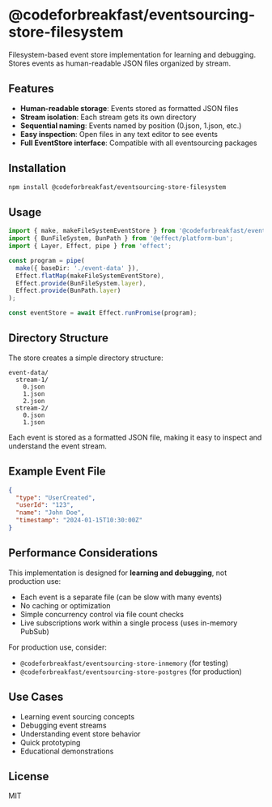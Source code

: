 # @codeforbreakfast/eventsourcing-store-filesystem

Filesystem-based event store implementation for learning and debugging. Stores events as human-readable JSON files organized by stream.

## Features

- **Human-readable storage**: Events stored as formatted JSON files
- **Stream isolation**: Each stream gets its own directory
- **Sequential naming**: Events named by position (0.json, 1.json, etc.)
- **Easy inspection**: Open files in any text editor to see events
- **Full EventStore interface**: Compatible with all eventsourcing packages

## Installation

```bash
npm install @codeforbreakfast/eventsourcing-store-filesystem
```

## Usage

```typescript
import { make, makeFileSystemEventStore } from '@codeforbreakfast/eventsourcing-store-filesystem';
import { BunFileSystem, BunPath } from '@effect/platform-bun';
import { Layer, Effect, pipe } from 'effect';

const program = pipe(
  make({ baseDir: './event-data' }),
  Effect.flatMap(makeFileSystemEventStore),
  Effect.provide(BunFileSystem.layer),
  Effect.provide(BunPath.layer)
);

const eventStore = await Effect.runPromise(program);
```

## Directory Structure

The store creates a simple directory structure:

```
event-data/
  stream-1/
    0.json
    1.json
    2.json
  stream-2/
    0.json
    1.json
```

Each event is stored as a formatted JSON file, making it easy to inspect and understand the event stream.

## Example Event File

```json
{
  "type": "UserCreated",
  "userId": "123",
  "name": "John Doe",
  "timestamp": "2024-01-15T10:30:00Z"
}
```

## Performance Considerations

This implementation is designed for **learning and debugging**, not production use:

- Each event is a separate file (can be slow with many events)
- No caching or optimization
- Simple concurrency control via file count checks
- Live subscriptions work within a single process (uses in-memory PubSub)

For production use, consider:

- `@codeforbreakfast/eventsourcing-store-inmemory` (for testing)
- `@codeforbreakfast/eventsourcing-store-postgres` (for production)

## Use Cases

- Learning event sourcing concepts
- Debugging event streams
- Understanding event store behavior
- Quick prototyping
- Educational demonstrations

## License

MIT
